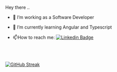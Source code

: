 Hey there ..

- :telescope: I’m working as a Software Developer

- 🌱 I’m currently learning Angular and Typescript

- :mailbox:How to reach me: [![Linkedin Badge](https://img.shields.io/badge/-serhatayata1-blue?style=flat&logo=Linkedin&logoColor=white)](https://tr.linkedin.com/in/serhatayata1)

<br>

<br>

[![GitHub Streak](http://github-readme-streak-stats.herokuapp.com?user=serhatayata&theme=dark&background=000000)](https://git.io/streak-stats)

